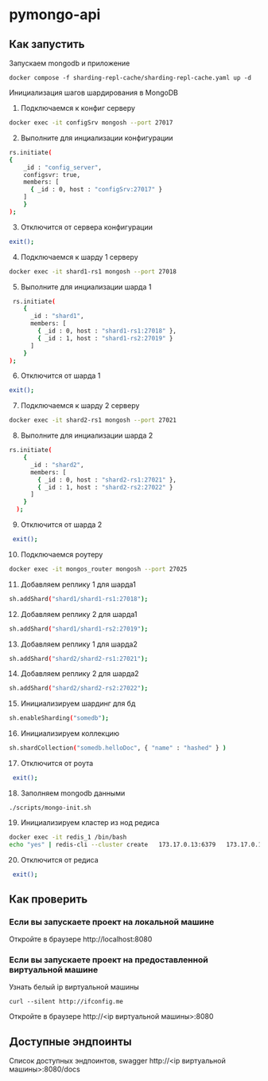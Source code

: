 # pymongo-api

## Как запустить

Запускаем mongodb и приложение

```shell
docker compose -f sharding-repl-cache/sharding-repl-cache.yaml up -d
```
Инициализация шагов шардирования в MongoDB

1. Подключаемся к конфиг серверу
```bash
docker exec -it configSrv mongosh --port 27017
```

2. Выполните для инциализации конфигурации
```bash
rs.initiate(
{
    _id : "config_server",
    configsvr: true,
    members: [
      { _id : 0, host : "configSrv:27017" }
    ]
    }
);
```
3. Отключится от сервера конфигурации
```bash
exit(); 
```

4. Подключаемся к шарду 1 серверу

```bash
docker exec -it shard1-rs1 mongosh --port 27018
```
5. Выполните для инциализации шарда 1
```bash
 rs.initiate(
    {
      _id : "shard1",
      members: [
        { _id : 0, host : "shard1-rs1:27018" },
        { _id : 1, host : "shard1-rs2:27019" }
      ]
    }
);
```  
6. Отключится от шарда 1
```bash
exit();
```
7. Подключаемся к шарду 2 серверу
```bash
docker exec -it shard2-rs1 mongosh --port 27021
```
8. Выполните для инциализации шарда 2
```bash
rs.initiate(
    {
      _id : "shard2",
      members: [
        { _id : 0, host : "shard2-rs1:27021" },
        { _id : 1, host : "shard2-rs2:27022" }
      ]
    }
  );
```
9. Отключится от шарда 2
```bash
 exit();
```

10. Подключаемся роутеру
```bash
docker exec -it mongos_router mongosh --port 27025
```
11. Добавляем реплику 1 для шарда1
```bash
sh.addShard("shard1/shard1-rs1:27018");
```
12. Добавляем реплику 2 для шарда1
```bash
sh.addShard("shard1/shard1-rs2:27019");
```
13. Добавляем реплику 1 для шарда2
```bash
sh.addShard("shard2/shard2-rs1:27021");
```
14. Добавляем реплику 2 для шарда2
```bash
sh.addShard("shard2/shard2-rs2:27022");
```
15. Инициализируем шардинг для бд
```bash
sh.enableSharding("somedb");
```
16. Инициализируем коллекцию
```bash
sh.shardCollection("somedb.helloDoc", { "name" : "hashed" } )
```
17. Отключится от роута
```bash
 exit();
```
18. Заполняем mongodb данными

```shell
./scripts/mongo-init.sh
```
19. Инициализируем кластер из нод редиса
```bash
docker exec -it redis_1 /bin/bash
echo "yes" | redis-cli --cluster create   173.17.0.13:6379   173.17.0.14:6379   173.17.0.15:6379   173.17.0.16:6379   173.17.0.17:6379   173.17.0.18:6379   --cluster-replicas 1
```
20. Отключится от редиса
```bash
 exit();
```


## Как проверить

### Если вы запускаете проект на локальной машине

Откройте в браузере http://localhost:8080

### Если вы запускаете проект на предоставленной виртуальной машине

Узнать белый ip виртуальной машины

```shell
curl --silent http://ifconfig.me
```

Откройте в браузере http://<ip виртуальной машины>:8080

## Доступные эндпоинты

Список доступных эндпоинтов, swagger http://<ip виртуальной машины>:8080/docs
